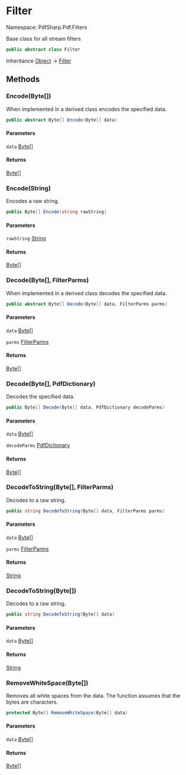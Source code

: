 # Filter

Namespace: PdfSharp.Pdf.Filters

Base class for all stream filters

```csharp
public abstract class Filter
```

Inheritance [Object](https://docs.microsoft.com/en-us/dotnet/api/system.object) → [Filter](./pdfsharp.pdf.filters.filter)

## Methods

### **Encode(Byte[])**

When implemented in a derived class encodes the specified data.

```csharp
public abstract Byte[] Encode(Byte[] data)
```

#### Parameters

`data` [Byte[]](https://docs.microsoft.com/en-us/dotnet/api/system.byte)<br>

#### Returns

[Byte[]](https://docs.microsoft.com/en-us/dotnet/api/system.byte)<br>

### **Encode(String)**

Encodes a raw string.

```csharp
public Byte[] Encode(string rawString)
```

#### Parameters

`rawString` [String](https://docs.microsoft.com/en-us/dotnet/api/system.string)<br>

#### Returns

[Byte[]](https://docs.microsoft.com/en-us/dotnet/api/system.byte)<br>

### **Decode(Byte[], FilterParms)**

When implemented in a derived class decodes the specified data.

```csharp
public abstract Byte[] Decode(Byte[] data, FilterParms parms)
```

#### Parameters

`data` [Byte[]](https://docs.microsoft.com/en-us/dotnet/api/system.byte)<br>

`parms` [FilterParms](./pdfsharp.pdf.filters.filterparms)<br>

#### Returns

[Byte[]](https://docs.microsoft.com/en-us/dotnet/api/system.byte)<br>

### **Decode(Byte[], PdfDictionary)**

Decodes the specified data.

```csharp
public Byte[] Decode(Byte[] data, PdfDictionary decodeParms)
```

#### Parameters

`data` [Byte[]](https://docs.microsoft.com/en-us/dotnet/api/system.byte)<br>

`decodeParms` [PdfDictionary](./pdfsharp.pdf.pdfdictionary)<br>

#### Returns

[Byte[]](https://docs.microsoft.com/en-us/dotnet/api/system.byte)<br>

### **DecodeToString(Byte[], FilterParms)**

Decodes to a raw string.

```csharp
public string DecodeToString(Byte[] data, FilterParms parms)
```

#### Parameters

`data` [Byte[]](https://docs.microsoft.com/en-us/dotnet/api/system.byte)<br>

`parms` [FilterParms](./pdfsharp.pdf.filters.filterparms)<br>

#### Returns

[String](https://docs.microsoft.com/en-us/dotnet/api/system.string)<br>

### **DecodeToString(Byte[])**

Decodes to a raw string.

```csharp
public string DecodeToString(Byte[] data)
```

#### Parameters

`data` [Byte[]](https://docs.microsoft.com/en-us/dotnet/api/system.byte)<br>

#### Returns

[String](https://docs.microsoft.com/en-us/dotnet/api/system.string)<br>

### **RemoveWhiteSpace(Byte[])**

Removes all white spaces from the data. The function assumes that the bytes are characters.

```csharp
protected Byte[] RemoveWhiteSpace(Byte[] data)
```

#### Parameters

`data` [Byte[]](https://docs.microsoft.com/en-us/dotnet/api/system.byte)<br>

#### Returns

[Byte[]](https://docs.microsoft.com/en-us/dotnet/api/system.byte)<br>
